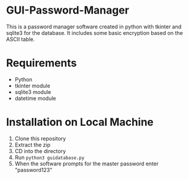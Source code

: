 # GUI-Password-Manager
This is a password manager software created in python with tkinter and sqlite3 for the database. It includes some basic encryption based on the ASCII table.

# Requirements
- Python
- tkinter module
- sqlite3 module
- datetime module

# Installation on Local Machine
1. Clone this repository
2. Extract the zip
3. CD into the directory
4. Run ```python3 guidatabase.py```
5. When the software prompts for the master password enter "password123"
